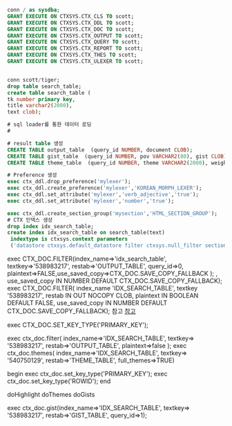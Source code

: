  ```sql
conn / as sysdba;
GRANT EXECUTE ON CTXSYS.CTX_CLS TO scott;
GRANT EXECUTE ON CTXSYS.CTX_DDL TO scott;
GRANT EXECUTE ON CTXSYS.CTX_DOC TO scott;
GRANT EXECUTE ON CTXSYS.CTX_OUTPUT TO scott;
GRANT EXECUTE ON CTXSYS.CTX_QUERY TO scott;
GRANT EXECUTE ON CTXSYS.CTX_REPORT TO scott;
GRANT EXECUTE ON CTXSYS.CTX_THES TO scott;
GRANT EXECUTE ON CTXSYS.CTX_ULEXER TO scott;


conn scott/tiger;
drop table search_table;
create table search_table (
 tk number primary key,
 title varchar2(2000),
 text clob);

# sql loader를 통한 데이터 로딩
# 

# result table 생성
CREATE TABLE output_table  (query_id NUMBER, document CLOB);
CREATE TABLE gist_table  (query_id NUMBER, pov VARCHAR2(80), gist CLOB);
CREATE TABLE theme_table  (query_id NUMBER, theme VARCHAR2(2000), weight NUMBER);

# Preference 생성 
exec ctx_ddl.drop_preference('mylexer');
exec ctx_ddl.create_preference('mylexer','KOREAN_MORPH_LEXER');
exec ctx_ddl.set_attribute('mylexer','verb_adjective','true');
exec ctx_ddl.set_attribute('mylexer','number','true');

exec ctx_ddl.create_section_group('mysection','HTML_SECTION_GROUP');
# CTX 인덱스 생성
drop index idx_search_table;
create index idx_search_table on search_table(text)
  indextype is ctxsys.context parameters
  ('datastore ctxsys.default_datastore filter ctxsys.null_filter section group mysection lexer mylexer');

```
exec CTX_DOC.FILTER(index_name=>'idx_search_table', textkey=>'538983217', restab=>'OUTPUT_TABLE', query_id=>0, plaintext=>FALSE,use_saved_copy=>CTX_DOC.SAVE_COPY_FALLBACK );
,
          use_saved_copy IN NUMBER DEFAULT CTX_DOC.SAVE_COPY_FALLBACK);
exec CTX_DOC.FILTER(
          index_name  'IDX_SEARCH_TABLE', 
          textkey     '538983217', 
          restab      IN OUT NOCOPY CLOB, 
          plaintext   IN BOOLEAN DEFAULT FALSE,
          use_saved_copy IN NUMBER DEFAULT CTX_DOC.SAVE_COPY_FALLBACK);
참고 
[참고](http://docs.oracle.com/database/121/CCAPP/acase.htm#CCAPP9374)

exec CTX_DOC.SET_KEY_TYPE('PRIMARY_KEY');

exec ctx_doc.filter( index_name=>'IDX_SEARCH_TABLE', textkey=> '538983217', restab=>'OUTPUT_TABLE', plaintext=>false );
exec ctx_doc.themes( index_name=>'IDX_SEARCH_TABLE', textkey=> '540750129', restab=>'THEME_TABLE', full_themes=>TRUE)


begin
exec ctx_doc.set_key_type('PRIMARY_KEY');
 exec ctx_doc.set_key_type('ROWID');
end

doHighlight
doThemes
doGists

exec ctx_doc.gist(index_name=>'IDX_SEARCH_TABLE', textkey=> '538983217', restab=>'GIST_TABLE', query_id=>1);